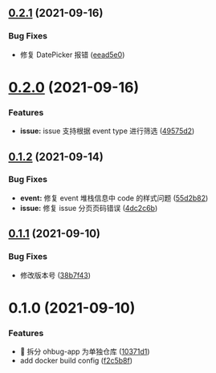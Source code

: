 ## [0.2.1](https://github.com/ohbug-org/ohbug-app/compare/0.2.0...0.2.1) (2021-09-16)

### Bug Fixes

- 修复 DatePicker 报错 ([eead5e0](https://github.com/ohbug-org/ohbug-app/commit/eead5e0d65af370d1087c0dc6c4bbd870295609a))

# [0.2.0](https://github.com/ohbug-org/ohbug-app/compare/0.1.2...0.2.0) (2021-09-16)

### Features

- **issue:** issue 支持根据 event type 进行筛选 ([49575d2](https://github.com/ohbug-org/ohbug-app/commit/49575d2a84060f1f5ab27c4670644e11602c246b))

## [0.1.2](https://github.com/ohbug-org/ohbug-app/compare/0.1.1...0.1.2) (2021-09-14)

### Bug Fixes

- **event:** 修复 event 堆栈信息中 code 的样式问题 ([55d2b82](https://github.com/ohbug-org/ohbug-app/commit/55d2b82c437021ec3156f02e8ffd1b83ccad5692))
- **issue:** 修复 issue 分页页码错误 ([4dc2c6b](https://github.com/ohbug-org/ohbug-app/commit/4dc2c6b31bd1ffe7b9fa18700c4e5dcbf811bc0c))

## [0.1.1](https://github.com/ohbug-org/ohbug-app/compare/0.1.0...0.1.1) (2021-09-10)

### Bug Fixes

- 修改版本号 ([38b7f43](https://github.com/ohbug-org/ohbug-app/commit/38b7f43a4f7ee54b44b97a076e751bd8fe18682e))

# 0.1.0 (2021-09-10)

### Features

- :tada: 拆分 ohbug-app 为单独仓库 ([10371d1](https://github.com/ohbug-org/ohbug-app/commit/10371d1522a9147f223d547f473e754a5ece5d70))
- add docker build config ([f2c5b8f](https://github.com/ohbug-org/ohbug-app/commit/f2c5b8f365e767b7f0c8199395d7c4be62b5fb0e))
